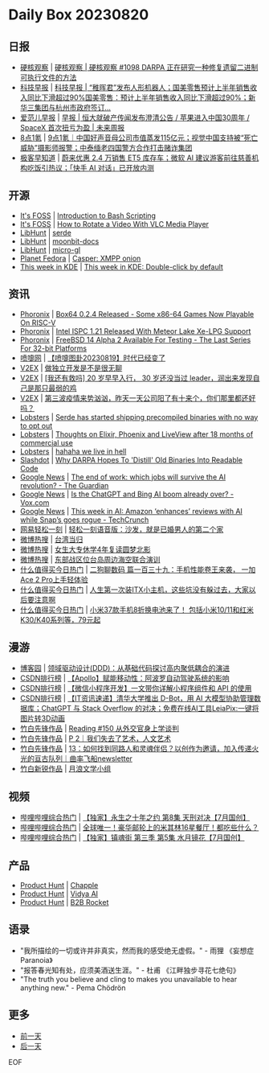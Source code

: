 # Daily Box 20230820

## 日报
- [硬核观察](https://linux.cn/news/express/) | [硬核观察 | 硬核观察 #1098 DARPA 正在研究一种修复遗留二进制可执行文件的方法](https://linux.cn/article-16109-1.html?utm_source=rss&utm_medium=rss)
- [科技早报](https://www.jiemian.com/lists/459.html) | [科技早报 | “稚晖君”发布人形机器人；国美零售预计上半年销售收入同比下滑超过90%国美零售：预计上半年销售收入同比下滑超过90%；新华三集团与杭州市政府签订...](https://www.jiemian.com/article/9951509.html)
- [爱范儿早报](https://www.ifanr.com/category/ifanrnews) | [早报 | 恒大就破产传闻发布澄清公告 / 苹果进入中国30周年 / SpaceX 首次扭亏为盈 | 未来周报](https://www.ifanr.com/1559210)
- [8点1氪](https://36kr.com/user/5652071) | [9点1氪｜中国好声音母公司市值蒸发115亿元；视觉中国支持被“死亡威胁”摄影师报警；​​中泰缅老四国警方合作打击赌诈集团](https://36kr.com/p/2394289371585927)
- [极客早知道](https://www.geekpark.net/column/74) | [蔚来优惠 2.4 万销售 ET5 库存车；微软 AI 建议游客前往慈善机构吃饭引热议；「快手 AI 对话」已开放内测](https://www.geekpark.net/news/323408)

## 开源
- [It's FOSS](https://itsfoss.com/) | [Introduction to Bash Scripting](https://itsfoss.com/bash-scripting-tutorial/)
- [It's FOSS](https://itsfoss.com/) | [How to Rotate a Video With VLC Media Player](https://itsfoss.com/rotate-video-vlc/)
- [LibHunt](https://www.libhunt.com/) | [serde](https://www.libhunt.com/r/serde)
- [LibHunt](https://www.libhunt.com/) | [moonbit-docs](https://www.libhunt.com/r/moonbit-docs)
- [LibHunt](https://www.libhunt.com/) | [micro-gl](https://www.libhunt.com/r/micro-gl)
- [Planet Fedora](http://fedoraplanet.org/) | [Casper: XMPP onion](https://casperlefantom.net/post/2023/08/19/xmpp-onion/)
- [This week in KDE](https://pointieststick.com/) | [This week in KDE: Double-click by default](https://pointieststick.com/2023/08/18/this-week-in-kde-double-click-by-default/)

## 资讯
- [Phoronix](https://www.phoronix.com/) | [Box64 0.2.4 Released - Some x86-64 Games Now Playable On RISC-V](https://www.phoronix.com/news/Box64-0.2.4)
- [Phoronix](https://www.phoronix.com/) | [Intel ISPC 1.21 Released With Meteor Lake Xe-LPG Support](https://www.phoronix.com/news/Intel-ISPC-1.21)
- [Phoronix](https://www.phoronix.com/) | [FreeBSD 14 Alpha 2 Available For Testing - The Last Series For 32-bit Platforms](https://www.phoronix.com/news/FreeBSD-14-Alpha-2)
- [喷嚏网](http://www.dapenti.com/blog/blog.asp?subjectid=70&name=xilei) | [【喷嚏图卦20230819】时代已经变了](http://www.dapenti.com/blog/more.asp?name=xilei&id=173236)
- [V2EX](https://www.v2ex.com/) | [做独立开发是不是很无聊](https://www.v2ex.com/t/966663)
- [V2EX](https://www.v2ex.com/) | [[我还有救吗] 20 岁早早入行， 30 岁还没当过 leader，润出来发现自己是那只最弱的鸡](https://www.v2ex.com/t/966655)
- [V2EX](https://www.v2ex.com/) | [第三波疫情来势汹汹，昨天一天公司阳了有十来个，你们那里都还好吗？](https://www.v2ex.com/t/966630)
- [Lobsters](https://lobste.rs/) | [Serde has started shipping precompiled binaries with no way to opt out](https://lobste.rs/s/80lw9s/serde_has_started_shipping_precompiled)
- [Lobsters](https://lobste.rs/) | [Thoughts on Elixir, Phoenix and LiveView after 18 months of commercial use](https://lobste.rs/s/uqfbuo/thoughts_on_elixir_phoenix_liveview)
- [Lobsters](https://lobste.rs/) | [hahaha we live in hell](https://lobste.rs/s/rcc3oc/hahaha_we_live_hell)
- [Slashdot](https://developers.slashdot.org/) | [Why DARPA Hopes To 'Distill' Old Binaries Into Readable Code](https://developers.slashdot.org/story/23/08/19/0150232/why-darpa-hopes-to-distill-old-binaries-into-readable-code?utm_source=rss1.0mainlinkanon&utm_medium=feed)
- [Google News](https://news.google.com/topics/CAAqJggKIiBDQkFTRWdvSUwyMHZNRGRqTVhZU0FtVnVHZ0pWVXlnQVAB/sections/CAQiQ0NCQVNMQW9JTDIwdk1EZGpNWFlTQW1WdUdnSlZVeUlOQ0FRYUNRb0hMMjB2TUcxcmVpb0pFZ2N2YlM4d2JXdDZLQUEqKggAKiYICiIgQ0JBU0Vnb0lMMjB2TURkak1YWVNBbVZ1R2dKVlV5Z0FQAVAB) | [The end of work: which jobs will survive the AI revolution? - The Guardian](https://news.google.com/rss/articles/CBMiZ2h0dHBzOi8vd3d3LnRoZWd1YXJkaWFuLmNvbS9ib29rcy8yMDIzL2F1Zy8xOS90aGUtZW5kLW9mLXdvcmstd2hpY2gtam9icy13aWxsLXN1cnZpdmUtdGhlLWFpLXJldm9sdXRpb27SAWdodHRwczovL2FtcC50aGVndWFyZGlhbi5jb20vYm9va3MvMjAyMy9hdWcvMTkvdGhlLWVuZC1vZi13b3JrLXdoaWNoLWpvYnMtd2lsbC1zdXJ2aXZlLXRoZS1haS1yZXZvbHV0aW9u?oc=5)
- [Google News](https://news.google.com/topics/CAAqJggKIiBDQkFTRWdvSUwyMHZNRGRqTVhZU0FtVnVHZ0pWVXlnQVAB/sections/CAQiQ0NCQVNMQW9JTDIwdk1EZGpNWFlTQW1WdUdnSlZVeUlOQ0FRYUNRb0hMMjB2TUcxcmVpb0pFZ2N2YlM4d2JXdDZLQUEqKggAKiYICiIgQ0JBU0Vnb0lMMjB2TURkak1YWVNBbVZ1R2dKVlV5Z0FQAVAB) | [Is the ChatGPT and Bing AI boom already over? - Vox.com](https://news.google.com/rss/articles/CBMib2h0dHBzOi8vd3d3LnZveC5jb20vdGVjaG5vbG9neS8yMDIzLzgvMTkvMjM4Mzc3MDUvb3BlbmFpLWNoYXRncHQtbWljcm9zb2Z0LWJpbmctZ29vZ2xlLWdlbmVyYXRpbmctbGVzcy1pbnRlcmVzdNIBfGh0dHBzOi8vd3d3LnZveC5jb20vcGxhdGZvcm0vYW1wL3RlY2hub2xvZ3kvMjAyMy84LzE5LzIzODM3NzA1L29wZW5haS1jaGF0Z3B0LW1pY3Jvc29mdC1iaW5nLWdvb2dsZS1nZW5lcmF0aW5nLWxlc3MtaW50ZXJlc3Q?oc=5)
- [Google News](https://news.google.com/topics/CAAqJggKIiBDQkFTRWdvSUwyMHZNRGRqTVhZU0FtVnVHZ0pWVXlnQVAB/sections/CAQiQ0NCQVNMQW9JTDIwdk1EZGpNWFlTQW1WdUdnSlZVeUlOQ0FRYUNRb0hMMjB2TUcxcmVpb0pFZ2N2YlM4d2JXdDZLQUEqKggAKiYICiIgQ0JBU0Vnb0lMMjB2TURkak1YWVNBbVZ1R2dKVlV5Z0FQAVAB) | [This week in AI: Amazon ‘enhances’ reviews with AI while Snap’s goes rogue - TechCrunch](https://news.google.com/rss/articles/CBMiaWh0dHBzOi8vdGVjaGNydW5jaC5jb20vMjAyMy8wOC8xOS90aGlzLXdlZWstaW4tYWktYW1hem9uLWVuaGFuY2VzLXJldmlld3Mtd2l0aC1haS13aGlsZS1zbmFwcy1nb2VzLXJvZ3VlL9IBbWh0dHBzOi8vdGVjaGNydW5jaC5jb20vMjAyMy8wOC8xOS90aGlzLXdlZWstaW4tYWktYW1hem9uLWVuaGFuY2VzLXJldmlld3Mtd2l0aC1haS13aGlsZS1zbmFwcy1nb2VzLXJvZ3VlL2FtcC8?oc=5)
- [网易轻松一刻](https://m.163.com/touch/exclusive/sub/qsyk) | [轻松一刻语音版：沙发，就是已婚男人的第二个家](https://m.163.com/news/article/ICGDKE1B000181BR.html)
- [微博热搜](https://weibo.com/newlogin?tabtype=search) | [台湾当归](https://s.weibo.com/weibo?q=%23%E5%8F%B0%E6%B9%BE%E5%BD%93%E5%BD%92%23)
- [微博热搜](https://weibo.com/newlogin?tabtype=search) | [女生大专休学4年复读圆梦北影](https://s.weibo.com/weibo?q=%23%E5%A5%B3%E7%94%9F%E5%A4%A7%E4%B8%93%E4%BC%91%E5%AD%A64%E5%B9%B4%E5%A4%8D%E8%AF%BB%E5%9C%86%E6%A2%A6%E5%8C%97%E5%BD%B1%23)
- [微博热搜](https://weibo.com/newlogin?tabtype=search) | [东部战区位台岛周边海空联合演训](https://s.weibo.com/weibo?q=%23%E4%B8%9C%E9%83%A8%E6%88%98%E5%8C%BA%E4%BD%8D%E5%8F%B0%E5%B2%9B%E5%91%A8%E8%BE%B9%E6%B5%B7%E7%A9%BA%E8%81%94%E5%90%88%E6%BC%94%E8%AE%AD%23)
- [什么值得买今日热门](https://post.smzdm.com/hot_1/) | [二狗聊数码 篇一百三十九：手机性能卷王来袭， 一加 Ace 2 Pro上手轻体验](https://post.smzdm.com/p/a7n37v7g/)
- [什么值得买今日热门](https://post.smzdm.com/hot_1/) | [人生第一次装ITX小主机，这些坑没有躲过去，大家以后要注意啊](https://post.smzdm.com/p/apv3zve7/)
- [什么值得买今日热门](https://post.smzdm.com/hot_1/) | [小米37款手机8折换电池来了！ 包括小米10/11和红米K30/K40系列等，79元起](https://post.smzdm.com/p/ad9nd6np/)

## 漫游
- [博客园](https://www.cnblogs.com/aggsite/headline) | [领域驱动设计(DDD)：从基础代码探讨高内聚低耦合的演进](https://www.cnblogs.com/OceanHeaven/p/17642286.html)
- [CSDN排行榜](https://blog.csdn.net/rank/list) | [【Apollo】赋能移动性：阿波罗自动驾驶系统的影响](https://blog.csdn.net/m0_75058342/article/details/132176365)
- [CSDN排行榜](https://blog.csdn.net/rank/list) | [【微信小程序开发】一文带你详解小程序组件和 API 的使用](https://blog.csdn.net/m0_63947499/article/details/131569446)
- [CSDN排行榜](https://blog.csdn.net/rank/list) | [【IT资讯速递】清华大学推出 D-Bot，用 AI 大模型协助管理数据库；ChatGPT 与 Stack Overflow 的对决；免费在线AI工具LeiaPix:一键将图片转3D动画](https://blog.csdn.net/qq_40332045/article/details/132332440)
- [竹白先锋作品](https://www.zhubai.wiki/) | [Reading #150 从外交官身上学谈判](https://open.zhubai.wiki/a/l/t/z/pl/workreview/2304679570894700544)
- [竹白先锋作品](https://www.zhubai.wiki/) | [P 2｜我们失去了艺术，人文艺术](https://open.zhubai.wiki/a/l/t/z/pl/nsjkr/2304648407006011392)
- [竹白先锋作品](https://www.zhubai.wiki/) | [13：如何找到同路人和灵魂伴侣？以创作为邀请，加入传递火光的亘古队列｜曲率飞船newsletter](https://open.zhubai.wiki/a/l/t/z/pl/warpdrive/2304614063084621824)
- [竹白新锐作品](https://www.zhubai.wiki/) | [月浪文学小组](https://open.zhubai.wiki/a/l/t/z/pl/katotak/2304667656911278080)

## 视频
- [哔哩哔哩综合热门](https://www.bilibili.com/v/popular/all/) | [【独家】永生之十年之约 第8集 天刑对决【7月国创】](https://b23.tv/BV1gz4y1u7FB)
- [哔哩哔哩综合热门](https://www.bilibili.com/v/popular/all/) | [全球唯一！豪华邮轮上的米其林16星餐厅！都吃些什么？](https://b23.tv/BV1wV411F7P3)
- [哔哩哔哩综合热门](https://www.bilibili.com/v/popular/all/) | [【独家】镇魂街 第三季 第5集 水月镜花【7月国创】](https://b23.tv/BV1K44y1F7vz)

## 产品
- [Product Hunt](https://www.producthunt.com) | [Chapple](https://www.producthunt.com/posts/chapple)
- [Product Hunt](https://www.producthunt.com) | [Vidya AI](https://www.producthunt.com/posts/vidya-ai)
- [Product Hunt](https://www.producthunt.com) | [B2B Rocket](https://www.producthunt.com/posts/b2b-rocket)

## 语录
- "我所描绘的一切或许并非真实，然而我的感受绝无虚假。" - 雨狸 《妄想症Paranoia》
- "报答春光知有处，应须美酒送生涯。" - 杜甫 《江畔独步寻花七绝句》
- "The truth you believe and cling to makes you unavailable to hear anything new." - Pema Chödrön

## 更多
- [前一天](daily-box-20230819.md)
- [后一天](daily-box-20230821.md)

EOF
